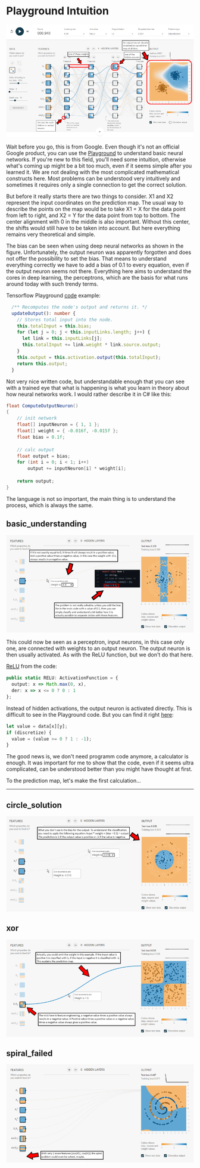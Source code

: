 # Playground Intuition

<p align="center">
  <img src="https://github.com/grensen/playground_intuition/blob/main/examples/playground_intuition_intro.png">
</p>

Wait before you go, this is from Google. Even though it's not an official Google product, you can use the [Playground](https://playground.tensorflow.org/) to understand basic neural networks. If you're new to this field, you'll need some intuition, otherwise what's coming up might be a bit too much, even if it seems simple after you learned it. We are not dealing with the most complicated mathematical constructs here. Most problems can be understood very intuitively and sometimes it requires only a single connection to get the correct solution. 

But before it really starts there are two things to consider. X1 and X2 represent the input coordinates on the prediction map. The usual way to describe the points on the map would be to take X1 = X for the data point from left to right, and X2 = Y for the data point from top to bottom. The center alignment with 0 in the middle is also important. Without this center, the shifts would still have to be taken into account. But here everything remains very theoretical and simple.

The bias can be seen when using deep neural networks as shown in the figure. Unfortunately, the output neuron was apparently forgotten and does not offer the possibility to set the bias. That means to understand everything correctly we have to add a bias of 0.1 to every equation, even if the output neuron seems not there. Everything here aims to understand the cores in deep learning, the perceptrons, which are the basis for what runs around today with such trendy terms.

Tensorflow Playground [code](https://github.com/tensorflow/playground/blob/master/src/nn.ts#L60) example:

~~~ts
  /** Recomputes the node's output and returns it. */
  updateOutput(): number {
    // Stores total input into the node.
    this.totalInput = this.bias;
    for (let j = 0; j < this.inputLinks.length; j++) {
      let link = this.inputLinks[j];
      this.totalInput += link.weight * link.source.output;
    }
    this.output = this.activation.output(this.totalInput);
    return this.output;
  }  
~~~

Not very nice written code, but understandable enough that you can see with a trained eye that what is happening is what you learn in theory about how neural networks work. I would rather describe it in C# like this: 

~~~cs
float ComputeOutputNeuron()
{
    // init network
    float[] inputNeuron = { 1, 1 };
    float[] weight = { -0.016f, -0.015f };
    float bias = 0.1f;

    // calc output
    float output = bias;
    for (int i = 0; i < 1; i++)
        output += inputNeuron[i] * weight[i];

    return output;
}
~~~

The language is not so important, the main thing is to understand the process, which is always the same. 

## basic_understanding

<p align="center">
  <img src="https://github.com/grensen/playground_intuition/blob/main/examples/basic_understanding.png">
</p>

This could now be seen as a perceptron, input neurons, in this case only one, are connected with weights to an output neuron. The output neuron is then usually activated. As with the ReLU function, but we don't do that here.

[ReLU](https://github.com/tensorflow/playground/blob/master/src/nn.ts#L60) from the code:

~~~ts
public static RELU: ActivationFunction = {
  output: x => Math.max(0, x),
  der: x => x <= 0 ? 0 : 1
};
~~~

Instead of hidden activations, the output neuron is activated directly. This is difficult to see in the Playground code.
But you can find it right [here](https://github.com/tensorflow/playground/blob/master/src/heatmap.ts#L169):

~~~ts
let value = data[x][y];
if (discretize) {
  value = (value >= 0 ? 1 : -1);
}
~~~

The good news is, we don't need programm code anymore, a calculator is enough. It was important for me to show that the code, even if it seems ultra complicated, can be understood better than you might have thought at first. 

To the prediction map, let's make the first calculation...

---

## circle_solution

<p align="center">
  <img src="https://github.com/grensen/playground_intuition/blob/main/examples/circle_solution.png">
</p>

## xor

<p align="center">
  <img src="https://github.com/grensen/playground_intuition/blob/main/examples/xor.png">
</p>

## spiral_failed

<p align="center">
  <img src="https://github.com/grensen/playground_intuition/blob/main/examples/spiral_failed.png">
</p>
